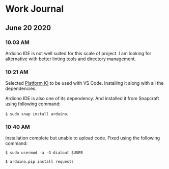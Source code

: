# Work Journal

## June 20 2020

### 10.03 AM

Arduino IDE is not well suited for this scale of project. I am looking for alternative with better linting tools and directory management.

### 10:21 AM

Selected [Platform IO](https://platformio.org/) to be used with VS Code. Installing it along with all the dependencies.

Ardiono IDE is also one of its dependency. And installed it from Snapcraft using following command:

`$ sudo snap install arduino`.

### 10:40 AM

Installation complete but unable to upload code. Fixed using the following command:

`$ sudo usermod -a -G dialout $USER`

`$ arduino.pip install requests`
